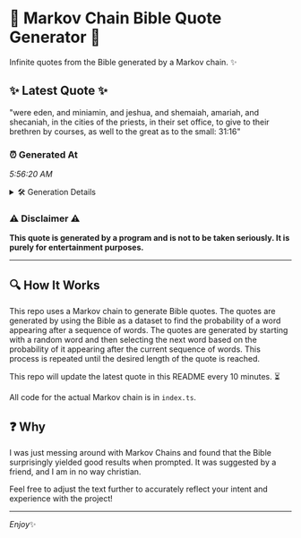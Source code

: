 # 📖 Markov Chain Bible Quote Generator 📖

Infinite quotes from the Bible generated by a Markov chain. ✨

## ✨ Latest Quote ✨
"were eden, and miniamin, and jeshua, and shemaiah, amariah, and shecaniah, in the cities of the priests, in their set office, to give to their brethren by courses, as well to the great as to the small: 31:16"

### ⏰ Generated At
*5:56:20 AM*

<details>
    <summary>🛠️ Generation Details</summary>
    <p>
        <strong>🌱 Seed:</strong> were<br>
        <strong>🔄 Iterations:</strong> 37<br>
        <strong>📜 Context History:</strong><br>[ were ]: eden,<br>[ were, eden, ]: and<br>[ were, eden,, and ]: miniamin,<br>[ were, eden,, and, miniamin, ]: and<br>[ were, eden,, and, miniamin,, and ]: jeshua,<br>[ were, eden,, and, miniamin,, and, jeshua, ]: and<br>[ eden,, and, miniamin,, and, jeshua,, and ]: shemaiah,<br>[ and, miniamin,, and, jeshua,, and, shemaiah, ]: amariah,<br>[ miniamin,, and, jeshua,, and, shemaiah,, amariah, ]: and<br>[ and, jeshua,, and, shemaiah,, amariah,, and ]: shecaniah,<br>[ jeshua,, and, shemaiah,, amariah,, and, shecaniah, ]: in<br>[ and, shemaiah,, amariah,, and, shecaniah,, in ]: the<br>[ shemaiah,, amariah,, and, shecaniah,, in, the ]: cities<br>[ amariah,, and, shecaniah,, in, the, cities ]: of<br>[ and, shecaniah,, in, the, cities, of ]: the<br>[ shecaniah,, in, the, cities, of, the ]: priests,<br>[ in, the, cities, of, the, priests, ]: in<br>[ the, cities, of, the, priests,, in ]: their<br>[ cities, of, the, priests,, in, their ]: set<br>[ of, the, priests,, in, their, set ]: office,<br>[ the, priests,, in, their, set, office, ]: to<br>[ priests,, in, their, set, office,, to ]: give<br>[ in, their, set, office,, to, give ]: to<br>[ their, set, office,, to, give, to ]: their<br>[ set, office,, to, give, to, their ]: brethren<br>[ office,, to, give, to, their, brethren ]: by<br>[ to, give, to, their, brethren, by ]: courses,<br>[ give, to, their, brethren, by, courses, ]: as<br>[ to, their, brethren, by, courses,, as ]: well<br>[ their, brethren, by, courses,, as, well ]: to<br>[ brethren, by, courses,, as, well, to ]: the<br>[ by, courses,, as, well, to, the ]: great<br>[ courses,, as, well, to, the, great ]: as<br>[ as, well, to, the, great, as ]: to<br>[ well, to, the, great, as, to ]: the<br>[ to, the, great, as, to, the ]: small:<br>[ the, great, as, to, the, small: ]: 31:16<br>
    </p>
</details>

### ⚠️ Disclaimer ⚠️
**This quote is generated by a program and is not to be taken seriously. It is purely for entertainment purposes.**

---

## 🔍 How It Works

This repo uses a Markov chain to generate Bible quotes. The quotes are generated by using the Bible as a dataset to find the probability of a word appearing after a sequence of words. The quotes are generated by starting with a random word and then selecting the next word based on the probability of it appearing after the current sequence of words. This process is repeated until the desired length of the quote is reached.

This repo will update the latest quote in this README every 10 minutes. ⏳

All code for the actual Markov chain is in `index.ts`.

## ❓ Why

I was just messing around with Markov Chains and found that the Bible surprisingly yielded good results when prompted. 
It was suggested by a friend, and I am in no way christian.

Feel free to adjust the text further to accurately reflect your intent and experience with the project!

---

*Enjoy*✨
